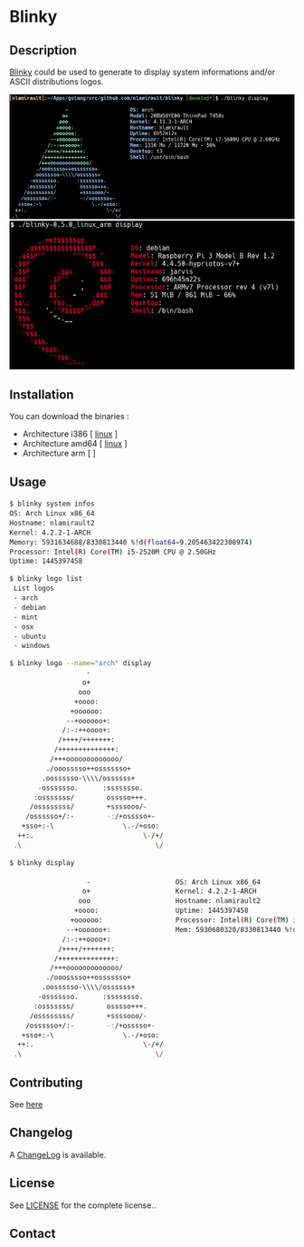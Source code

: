 Blinky
==========

## Description

[Blinky][] could be used to generate to display system informations
and/or ASCII distributions logos.

![Screenshot](blinky.png)
![ARM](blinky-arm.png)

## Installation

You can download the binaries :

* Architecture i386 [ [linux](https://bintray.com/artifact/download/nlamirault/oss/blinky-0.3.0_linux_386) ]
* Architecture amd64 [ [linux](https://bintray.com/artifact/download/nlamirault/oss/blinky-0.3.0_linux_amd64) ]
* Architecture arm [ ]

## Usage

```bash
$ blinky system infos
OS: Arch Linux x86_64
Hostname: nlamirault2
Kernel: 4.2.2-1-ARCH
Memory: 5931634688/8330813440 %!d(float64=9.205463422308974)
Processor: Intel(R) Core(TM) i5-2520M CPU @ 2.50GHz
Uptime: 1445397458
```

```bash
$ blinky logo list
 List logos
 - arch
 - debian
 - mint
 - osx
 - ubuntu
 - windows
```

```bash
$ blinky logo --name="arch" display
                   -
                  o+
                 ooo
                +oooo:
               +oooooo:
              --+oooooo+:
             /:-:++oooo+:
            /++++/+++++++:
           /++++++++++++++:
          /+++ooooooooooooo/
         ./ooosssso++osssssso+
        .oossssso-\\\\/ossssss+
       -osssssso.      :ssssssso.
      :osssssss/        osssso+++.
     /ossssssss/        +ssssooo/-
    /ossssso+/:-        -:/+osssso+-
   +sso+:-\                 \.-/+oso:
  ++:.                           \-/+/
 .\                                 \/
```


```bash
$ blinky display

                   -                     OS: Arch Linux x86_64
                  o+                     Kernel: 4.2.2-1-ARCH
                 ooo                     Hostname: nlamirault2
                +oooo:                   Uptime: 1445397458
               +oooooo:                  Processor: Intel(R) Core(TM) i5-2520M CPU @ 2.50GHz
              --+oooooo+:                Mem: 5930680320/8330813440 %!d(float64=9.210920944593857)
             /:-:++oooo+:
            /++++/+++++++:
           /++++++++++++++:
          /+++ooooooooooooo/
         ./ooosssso++osssssso+
        .oossssso-\\\\/ossssss+
       -osssssso.      :ssssssso.
      :osssssss/        osssso+++.
     /ossssssss/        +ssssooo/-
    /ossssso+/:-        -:/+osssso+-
   +sso+:-\                 \.-/+oso:
  ++:.                           \-/+/
 .\                                 \/

```

## Contributing

See [here](CONTRIBUTING.md)


## Changelog

A [ChangeLog](ChangeLog.md) is available.


## License

See [LICENSE](LICENSE) for the complete license..


## Contact

[Blinky]: https://github.com/nlamirault/blinky
[COPYING]: https://github.com/nlamirault/blinky/blob/master/COPYING
[Issue tracker]: https://github.com/nlamirault/blinky/issues
